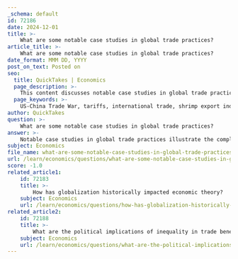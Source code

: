 ```yaml
---
_schema: default
id: 72186
date: 2024-12-01
title: >-
    What are some notable case studies in global trade practices?
article_title: >-
    What are some notable case studies in global trade practices?
date_format: MMM DD, YYYY
post_on_text: Posted on
seo:
  title: QuickTakes | Economics
  page_description: >-
    This content discusses notable case studies in global trade practices, including the US-China Trade War, India's shrimp export industry, South Korea's television exports, the role of the WTO, and the implications of the TRIPS Agreement on public health.
  page_keywords: >-
    US-China Trade War, tariffs, international trade, shrimp export industry, India, WTO, South Korea, television exports, global market, trade negotiation, TRIPS Agreement, public health, intellectual property rights
author: QuickTakes
question: >-
    What are some notable case studies in global trade practices?
answer: >-
    Notable case studies in global trade practices illustrate the complexities and dynamics of international trade. Here are a few significant examples:\n\n1. **US-China Trade War**: This ongoing dispute began in 2018 when the United States imposed tariffs on Chinese goods, citing unfair trade practices and intellectual property theft. China retaliated with its own tariffs, leading to a tit-for-tat escalation. The trade war has had profound impacts on global supply chains, trade balances, and economic relations between the two largest economies in the world.\n\n2. **India's Shrimp Export Industry**: India has successfully navigated international trade barriers through effective collaboration between the government and the shrimp industry. By utilizing frameworks provided by the World Trade Organization (WTO), India has gained significant market access for its shrimp exports, turning the industry into a global success story. This case highlights the importance of strategic planning and cooperation among various stakeholders, including businesses and government agencies.\n\n3. **South Korea's Television Exports**: South Korea's experience with exporting televisions serves as a case study in resilience and strategic planning. The country overcame international trade challenges through innovation and collaboration, demonstrating how a nation can successfully position itself in the global market by adapting to changing consumer demands and leveraging technological advancements.\n\n4. **World Trade Organization (WTO)**: The WTO itself serves as a critical case study in global trade regulation and adjudication. It plays a vital role in facilitating trade negotiations and resolving disputes between member countries, impacting access to markets and the flow of goods and services globally.\n\n5. **TRIPS Agreement and Public Health**: The TRIPS (Trade-Related Aspects of Intellectual Property Rights) agreement has been a focal point in discussions about international trade and public health. Case studies examining its implications reveal the tension between protecting intellectual property rights and ensuring access to medicines, particularly in developing countries.\n\nThese case studies underscore the multifaceted nature of global trade, highlighting the interplay between government policies, industry practices, and international regulations. They also illustrate the importance of collaboration among various stakeholders to navigate the complexities of the global trading system.
subject: Economics
file_name: what-are-some-notable-case-studies-in-global-trade-practices.md
url: /learn/economics/questions/what-are-some-notable-case-studies-in-global-trade-practices
score: -1.0
related_article1:
    id: 72183
    title: >-
        How has globalization historically impacted economic theory?
    subject: Economics
    url: /learn/economics/questions/how-has-globalization-historically-impacted-economic-theory
related_article2:
    id: 72188
    title: >-
        What are the political implications of inequality in trade benefits?
    subject: Economics
    url: /learn/economics/questions/what-are-the-political-implications-of-inequality-in-trade-benefits
---
```


&nbsp;
